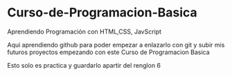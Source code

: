 # Curso-de-Programacion-Basica
Aprendiendo Programación con HTML,CSS, JavScript

Aqui  aprendiendo github para poder empezar a enlazarlo con git y subir mis futuros proyectos empezando con este Curso de Programacion Basica

Esto solo es practica y  guardarlo apartir del renglon 6
